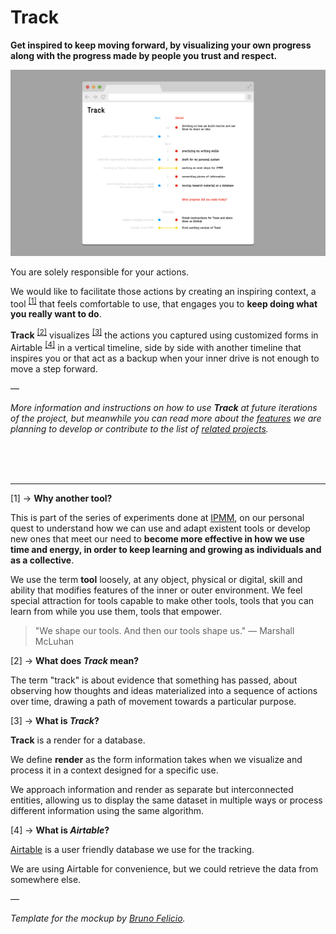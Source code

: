 # Track

**Get inspired to keep moving forward, by visualizing your own progress along with the progress made by people you trust and respect.**

![mockup image](mockup.jpg)

You are solely responsible for your actions.

We would like to facilitate those actions by creating an inspiring context, a tool <sup>[[1]](#footnote1)</sup> that feels comfortable to use, that engages you to **keep doing what you really want to do**. 

**Track** <sup>[[2]](#footnote2)</sup> visualizes <sup>[[3]](#footnote3)</sup> the actions you captured using customized forms in Airtable <sup>[[4]](#footnote4)</sup> in a vertical timeline, side by side with another timeline that inspires you or that act as a backup when your inner drive is not enough to move a step forward.

—

*More information and instructions on how to use **Track** at future iterations of the project, but meanwhile you can read more about the [features](features.md) we are planning to develop or contribute to the list of [related projects](https://github.com/danielarmengolaltayo/track/issues/1).*

<br><br><br>

---

<a id="footnote1">[1]</a> → **Why another tool?**

This is part of the series of experiments done at [IPMM](https://github.com/interplanetarymindmap), on our personal quest to understand how we can use and adapt existent tools or develop new ones that meet our need to **become more effective in how we use time and energy, in order to keep learning and growing as individuals and as a collective**.

We use the term **tool** loosely, at any object, physical or digital, skill and ability that modifies features of the inner or outer environment. We feel special attraction for tools capable to make other tools, tools that you can learn from while you use them, tools that empower.

> "We shape our tools. And then our tools shape us." — Marshall McLuhan

<a id="footnote2">[2]</a> → **What does *Track* mean?**

The term "track" is about evidence that something has passed, about observing how thoughts and ideas materialized into a sequence of actions over time, drawing a path of movement towards a particular purpose.

<a id="footnote3">[3]</a> → **What is *Track*?**

**Track** is a render for a database.

We define **render** as the form information takes when we visualize and process it in a context designed for a specific use. 

We approach information and render as separate but interconnected entities, allowing us to display the same dataset in multiple ways or process different information using the same algorithm.

<a id="footnote4">[4]</a> → **What is *Airtable*?**

[Airtable](https://airtable.com/) is a user friendly database we use for the tracking. 

We are using Airtable for convenience, but we could retrieve the data from somewhere else.

—

*Template for the mockup by [Bruno Felicio](https://dribbble.com/shots/1126404-Flat-Chrome).*
